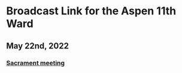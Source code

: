 # Broadcast Link for the Aspen 11th Ward

## May 22nd, 2022
### [Sacrament meeting](https://youtu.be/aDdr9SsxXXI) 
